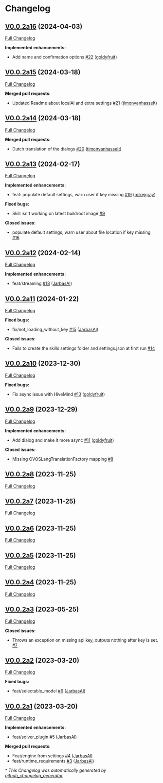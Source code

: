 # Changelog

## [V0.0.2a16](https://github.com/OpenVoiceOS/skill-ovos-fallback-chatgpt/tree/V0.0.2a16) (2024-04-03)

[Full Changelog](https://github.com/OpenVoiceOS/skill-ovos-fallback-chatgpt/compare/V0.0.2a15...V0.0.2a16)

**Implemented enhancements:**

- Add name and confirmation options [\#22](https://github.com/OpenVoiceOS/skill-ovos-fallback-chatgpt/pull/22) ([goldyfruit](https://github.com/goldyfruit))

## [V0.0.2a15](https://github.com/OpenVoiceOS/skill-ovos-fallback-chatgpt/tree/V0.0.2a15) (2024-03-18)

[Full Changelog](https://github.com/OpenVoiceOS/skill-ovos-fallback-chatgpt/compare/V0.0.2a14...V0.0.2a15)

**Merged pull requests:**

- Updated Readme about localAi and extra settings [\#21](https://github.com/OpenVoiceOS/skill-ovos-fallback-chatgpt/pull/21) ([timonvanhasselt](https://github.com/timonvanhasselt))

## [V0.0.2a14](https://github.com/OpenVoiceOS/skill-ovos-fallback-chatgpt/tree/V0.0.2a14) (2024-03-18)

[Full Changelog](https://github.com/OpenVoiceOS/skill-ovos-fallback-chatgpt/compare/V0.0.2a13...V0.0.2a14)

**Merged pull requests:**

- Dutch translation of the dialogs [\#20](https://github.com/OpenVoiceOS/skill-ovos-fallback-chatgpt/pull/20) ([timonvanhasselt](https://github.com/timonvanhasselt))

## [V0.0.2a13](https://github.com/OpenVoiceOS/skill-ovos-fallback-chatgpt/tree/V0.0.2a13) (2024-02-17)

[Full Changelog](https://github.com/OpenVoiceOS/skill-ovos-fallback-chatgpt/compare/V0.0.2a12...V0.0.2a13)

**Implemented enhancements:**

- feat: populate default settings, warn user if key missing [\#19](https://github.com/OpenVoiceOS/skill-ovos-fallback-chatgpt/pull/19) ([mikejgray](https://github.com/mikejgray))

**Fixed bugs:**

- Skill isn't working on latest buildroot image [\#9](https://github.com/OpenVoiceOS/skill-ovos-fallback-chatgpt/issues/9)

**Closed issues:**

- populate default settings, warn user about file location if key missing [\#16](https://github.com/OpenVoiceOS/skill-ovos-fallback-chatgpt/issues/16)

## [V0.0.2a12](https://github.com/OpenVoiceOS/skill-ovos-fallback-chatgpt/tree/V0.0.2a12) (2024-02-14)

[Full Changelog](https://github.com/OpenVoiceOS/skill-ovos-fallback-chatgpt/compare/V0.0.2a11...V0.0.2a12)

**Implemented enhancements:**

- feat/streaming [\#18](https://github.com/OpenVoiceOS/skill-ovos-fallback-chatgpt/pull/18) ([JarbasAl](https://github.com/JarbasAl))

## [V0.0.2a11](https://github.com/OpenVoiceOS/skill-ovos-fallback-chatgpt/tree/V0.0.2a11) (2024-01-22)

[Full Changelog](https://github.com/OpenVoiceOS/skill-ovos-fallback-chatgpt/compare/V0.0.2a10...V0.0.2a11)

**Fixed bugs:**

- fix/not\_loading\_without\_key [\#15](https://github.com/OpenVoiceOS/skill-ovos-fallback-chatgpt/pull/15) ([JarbasAl](https://github.com/JarbasAl))

**Closed issues:**

- Fails to create the skills settings folder and settings.json at first run [\#14](https://github.com/OpenVoiceOS/skill-ovos-fallback-chatgpt/issues/14)

## [V0.0.2a10](https://github.com/OpenVoiceOS/skill-ovos-fallback-chatgpt/tree/V0.0.2a10) (2023-12-30)

[Full Changelog](https://github.com/OpenVoiceOS/skill-ovos-fallback-chatgpt/compare/V0.0.2a9...V0.0.2a10)

**Fixed bugs:**

- Fix async issue with HiveMind [\#13](https://github.com/OpenVoiceOS/skill-ovos-fallback-chatgpt/pull/13) ([goldyfruit](https://github.com/goldyfruit))

## [V0.0.2a9](https://github.com/OpenVoiceOS/skill-ovos-fallback-chatgpt/tree/V0.0.2a9) (2023-12-29)

[Full Changelog](https://github.com/OpenVoiceOS/skill-ovos-fallback-chatgpt/compare/V0.0.2a8...V0.0.2a9)

**Implemented enhancements:**

- Add dialog and make it more async [\#11](https://github.com/OpenVoiceOS/skill-ovos-fallback-chatgpt/pull/11) ([goldyfruit](https://github.com/goldyfruit))

**Closed issues:**

- Missing OVOSLangTranslationFactory mapping [\#8](https://github.com/OpenVoiceOS/skill-ovos-fallback-chatgpt/issues/8)

## [V0.0.2a8](https://github.com/OpenVoiceOS/skill-ovos-fallback-chatgpt/tree/V0.0.2a8) (2023-11-25)

[Full Changelog](https://github.com/OpenVoiceOS/skill-ovos-fallback-chatgpt/compare/V0.0.2a7...V0.0.2a8)

## [V0.0.2a7](https://github.com/OpenVoiceOS/skill-ovos-fallback-chatgpt/tree/V0.0.2a7) (2023-11-25)

[Full Changelog](https://github.com/OpenVoiceOS/skill-ovos-fallback-chatgpt/compare/V0.0.2a6...V0.0.2a7)

## [V0.0.2a6](https://github.com/OpenVoiceOS/skill-ovos-fallback-chatgpt/tree/V0.0.2a6) (2023-11-25)

[Full Changelog](https://github.com/OpenVoiceOS/skill-ovos-fallback-chatgpt/compare/V0.0.2a5...V0.0.2a6)

## [V0.0.2a5](https://github.com/OpenVoiceOS/skill-ovos-fallback-chatgpt/tree/V0.0.2a5) (2023-11-25)

[Full Changelog](https://github.com/OpenVoiceOS/skill-ovos-fallback-chatgpt/compare/V0.0.2a4...V0.0.2a5)

## [V0.0.2a4](https://github.com/OpenVoiceOS/skill-ovos-fallback-chatgpt/tree/V0.0.2a4) (2023-11-25)

[Full Changelog](https://github.com/OpenVoiceOS/skill-ovos-fallback-chatgpt/compare/V0.0.2a3...V0.0.2a4)

## [V0.0.2a3](https://github.com/OpenVoiceOS/skill-ovos-fallback-chatgpt/tree/V0.0.2a3) (2023-05-25)

[Full Changelog](https://github.com/OpenVoiceOS/skill-ovos-fallback-chatgpt/compare/V0.0.2a2...V0.0.2a3)

**Closed issues:**

- Throws an exception on missing api key, outputs nothing after key is set. [\#7](https://github.com/OpenVoiceOS/skill-ovos-fallback-chatgpt/issues/7)

## [V0.0.2a2](https://github.com/OpenVoiceOS/skill-ovos-fallback-chatgpt/tree/V0.0.2a2) (2023-03-20)

[Full Changelog](https://github.com/OpenVoiceOS/skill-ovos-fallback-chatgpt/compare/V0.0.2a1...V0.0.2a2)

**Fixed bugs:**

- feat/selectable\_model [\#6](https://github.com/OpenVoiceOS/skill-ovos-fallback-chatgpt/pull/6) ([JarbasAl](https://github.com/JarbasAl))

## [V0.0.2a1](https://github.com/OpenVoiceOS/skill-ovos-fallback-chatgpt/tree/V0.0.2a1) (2023-03-20)

[Full Changelog](https://github.com/OpenVoiceOS/skill-ovos-fallback-chatgpt/compare/1c73c6a5e5a16b4644004c85d465bc690c0db506...V0.0.2a1)

**Implemented enhancements:**

- feat/solver\_plugin [\#5](https://github.com/OpenVoiceOS/skill-ovos-fallback-chatgpt/pull/5) ([JarbasAl](https://github.com/JarbasAl))

**Merged pull requests:**

- Feat/engine from settings [\#4](https://github.com/OpenVoiceOS/skill-ovos-fallback-chatgpt/pull/4) ([JarbasAl](https://github.com/JarbasAl))
- feat/runtime\_requirements [\#3](https://github.com/OpenVoiceOS/skill-ovos-fallback-chatgpt/pull/3) ([JarbasAl](https://github.com/JarbasAl))



\* *This Changelog was automatically generated by [github_changelog_generator](https://github.com/github-changelog-generator/github-changelog-generator)*
